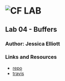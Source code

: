 ![CF](http://i.imgur.com/7v5ASc8.png) LAB
=================================================

##  Lab 04 - Buffers

### Author: Jessica Elliott

### Links and Resources
* [repo](https://github.com/pnwjce/401-Lab-04)
* [travis]()

